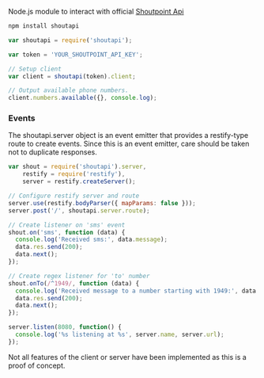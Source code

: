 Node.js module to interact with official [Shoutpoint Api](https://dev-shoutpointapi.devportal.apigee.com)

```sh
npm install shoutapi
```

```js
var shoutapi = require('shoutapi');

var token = 'YOUR_SHOUTPOINT_API_KEY';

// Setup client
var client = shoutapi(token).client;

// Output available phone numbers.
client.numbers.available({}, console.log);

```

### Events
The shoutapi.server object is an event emitter that provides a restify-type route to create events. Since this is an event emitter, care should be taken not to duplicate responses.

```js
var shout = require('shoutapi').server,
    restify = require('restify'),
    server = restify.createServer();

// Configure restify server and route
server.use(restify.bodyParser({ mapParams: false }));
server.post('/', shoutapi.server.route);

// Create listener on 'sms' event
shout.on('sms', function (data) {
  console.log('Received sms:', data.message);
  data.res.send(200);
  data.next();
});

// Create regex listener for 'to' number
shout.onTo(/^1949/, function (data) {
  console.log('Received message to a number starting with 1949:', data.message);
  data.res.send(200);
  data.next();
});

server.listen(8080, function() {
  console.log('%s listening at %s', server.name, server.url);
});

```

Not all features of the client or server have been implemented as this is a proof of concept.

